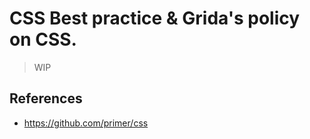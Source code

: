 # CSS Best practice & Grida's policy on CSS.

> WIP

## References

- https://github.com/primer/css
